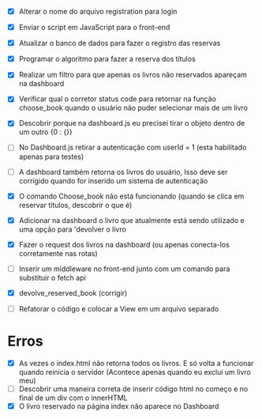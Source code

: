 - [x] Alterar o nome do arquivo registration para login

- [x] Enviar o script em JavaScript para o front-end
- [x] Atualizar o banco de dados para fazer o registro das reservas
- [x] Programar o algoritmo para fazer a reserva dos títulos
- [x] Realizar um filtro para que apenas os livros não reservados apareçam na dashboard
- [x] Verificar qual o corretor status code para retornar na função choose_book quando o usuário não puder selecionar mais de um livro
- [x] Descobrir porque na dashboard.js eu precisei tirar o objeto dentro de um outro {0 : {}}
- [ ] No Dashboard.js retirar a autenticação com userId = 1 (esta habilitado apenas para testes)

- [ ] A dashboard também retorna os livros do usuário, Isso deve ser corrigido quando for inserido um sistema de autenticação
- [x] O comando Choose_book não está funcionando (quando se clica em reservar títulos, descobrir o que é)
- [x] Adicionar na dashboard o livro que atualmente está sendo utilizado e uma opção para 'devolver o livro
- [x] Fazer o request dos livros na dashboard (ou apenas conecta-los corretamente nas rotas)
- [ ] Inserir um middleware no front-end junto com um comando para substituir o fetch api
- [x] devolve_reserved_book (corrigir)
- [ ] Refatorar o código e colocar a View em um arquivo separado

# Erros

- [x] As vezes o index.html não retorna todos os livros. E só volta a funcionar quando reinicia o servidor (Acontece apenas quando eu exclui um livro meu)
- [ ] Descobrir uma maneira correta de inserir código html no começo e no final de um div com o innerHTML
- [x] O livro reservado na página index não aparece no Dashboard

